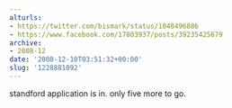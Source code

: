 ```yaml
---
alturls:
- https://twitter.com/bismark/status/1048496886
- https://www.facebook.com/17803937/posts/39235425679
archive:
- 2008-12
date: '2008-12-10T03:51:32+00:00'
slug: '1228881092'
---
```


standford application is in. only five more to go.

